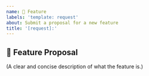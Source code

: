 ```yaml
---
name: 🚀 Feature
labels: 'template: request'
about: Submit a proposal for a new feature
title: '[request]:'
---
```


## 🚀 Feature Proposal

(A clear and concise description of what the feature is.)
